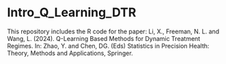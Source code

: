 # Intro_Q_Learning_DTR

This repository includes the R code for the paper:
Li, X., Freeman, N. L. and Wang, L. (2024). Q-Learning Based Methods for Dynamic Treatment Regimes. In: Zhao, Y. and Chen, DG. (Eds) Statistics in Precision Health: Theory, Methods and Applications, Springer.
